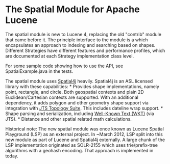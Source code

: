 ﻿<!--
 Licensed to the Apache Software Foundation (ASF) under one or more
 contributor license agreements.  See the NOTICE file distributed with
 this work for additional information regarding copyright ownership.
 The ASF licenses this file to You under the Apache License, Version 2.0
 (the "License"); you may not use this file except in compliance with
 the License.  You may obtain a copy of the License at

     http://www.apache.org/licenses/LICENSE-2.0

 Unless required by applicable law or agreed to in writing, software
 distributed under the License is distributed on an "AS IS" BASIS,
 WITHOUT WARRANTIES OR CONDITIONS OF ANY KIND, either express or implied.
 See the License for the specific language governing permissions and
 limitations under the License.
-->

# The Spatial Module for Apache Lucene

 The spatial module is new to Lucene 4, replacing the old "contrib" module that came before it. The principle interface to the module is a [](xref:Lucene.Net.Spatial.SpatialStrategy) which encapsulates an approach to indexing and searching based on shapes. Different Strategies have different features and performance profiles, which are documented at each Strategy implementation class level. 

 For some sample code showing how to use the API, see SpatialExample.java in the tests. 

 The spatial module uses [Spatial4j](https://github.com/spatial4j/spatial4j) heavily. Spatial4j is an ASL licensed library with these capabilities: * Provides shape implementations, namely point, rectangle, and circle. Both geospatial contexts and plain 2D Euclidean/Cartesian contexts are supported. With an additional dependency, it adds polygon and other geometry shape support via integration with [JTS Topology Suite](http://sourceforge.net/projects/jts-topo-suite/). This includes dateline wrap support. * Shape parsing and serialization, including [Well-Known Text (WKT)](http://en.wikipedia.org/wiki/Well-known_text) (via JTS). * Distance and other spatial related math calculations. 

 Historical note: The new spatial module was once known as Lucene Spatial Playground (LSP) as an external project. In ~March 2012, LSP split into this new module as part of Lucene and Spatial4j externally. A large chunk of the LSP implementation originated as SOLR-2155 which uses trie/prefix-tree algorithms with a geohash encoding. That approach is implemented in [](xref:Lucene.Net.Spatial.Prefix.RecursivePrefixTreeStrategy) today. 